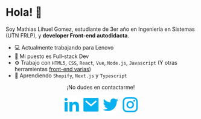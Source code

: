 # Hola! 👋

Soy Mathias Lihuel Gomez, estudiante de 3er año en Ingeniería en Sistemas (UTN FRLP), y **developer Front-end autodidacta**.

- 💻 Actualmente trabajando para Lenovo
- 🔭 Mi puesto es Full-stack Dev
- ⚙️ Trabajo con `HTML5`, `CSS`, `React`, `Vue`, `Node.js`, `Javascript` (Y otras herramientas [front-end varias](https://github.com/lihuelworks/nutriabot/))
- 🌱 Aprendiendo `Shopify`, `Next.js` y `Typescript`


<p align="center">¡No dudes en contactarme!</p>
<p align="center">
    <a href="https://www.linkedin.com/in/mathiasgomez/" alt="Linkedin"><img src="./assets/icons/linkedin-fill.svg"></a>
    <a href="mailto:lihuelworks@gmail.com" alt="Mail"><img src="./assets/icons/mail-fill.svg"></a>
    <a href="https://twitter.com/lihuelworks" alt="Twitter"><img 
    src="./assets/icons/twitter-fill.svg"></a>
    <a href="https://www.instagram.com/lihuelworks/" alt="Instagram"><img src="./assets/icons/instagram-line.svg"></a>
</p>


<!-- Hit counter. Not a lot of hits right now, maybe later
  <p align="center">
    <a href="http://hits.dwyl.com/lihuelworks/lihuelworks">
      <img align="center" src="http://hits.dwyl.com/lihuelworks/lihuelworks.svg">
    </a>
  </p>
</p>
-->
